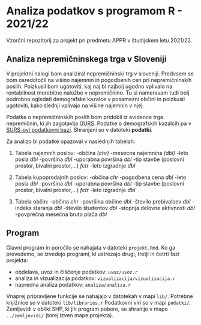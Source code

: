 # Analiza podatkov s programom R - 2021/22

Vzorčni repozitorij za projekt pri predmetu APPR v študijskem letu 2021/22. 

## Analiza nepremičninskega trga v Sloveniji

V projektni nalogi bom analiziral nepremičninski trg v sloveniji. Predvsem se bom osredotočil na višino najemnin in pogodbenih cen pri nepremičninskih poslih. Poizkusil  bom ugotoviti, kaj naj bi najbolj ugodno vplivalo na rentabilnost morebitne naložbe v nepremičnino. Tu si nameravam tudi bolj podrobno ogledati demografske kazalce v posamezni občini in poizkusil ugotoviti, kako slednji vplivajo na višine najemnin v njej.

Podatke o nepremičninskih poslih bom pridobil iz evidence trga nepremičnin, ki jih zagotavlja [GURS](https://egp.gu.gov.si/egp/). Podatke o demografskih kazalcih pa v [SURS-ovi podatkovni bazi](https://pxweb.stat.si/SiStatData/pxweb/sl/Data/Data/2640010S.px/). Shranjeni so v datoteki **podatki**.

Za analizo bi podatke opazoval v naslednjih tabelah:

1. Tabela najemnih poslov:
-občina *(chr)*
-mesecna najemnina *(dbl)*
-leto posla *dbl*
-površina *dbl*
-uporabna površina *dbl* 
-tip stavbe (poslovni prostor, bivalni prostor,...) *fctr*
-leto izgradnje *dbl*


2. Tabela kupoprodajnih poslov:
-občina *chr*
-pogodbena cena *dbl*
-leto posla *dbl*
-površina *dbl*
-uporabna površina *dbl* 
-tip stavbe (poslovni prostor, bivalni prostor,...) *fctr*
-leto izgradnje *dbl*

3. Tabela občin:
-občina *chr*
-površina občine *dbl*
-število prebivalcev *dbl*
-indeks staranja *dbl*
-število študentov *dbl*
-stopnja delovne aktivnosti *dbl*
-povprečna mesečna bruto plača *dbl*



## Program

Glavni program in poročilo se nahajata v datoteki `projekt.Rmd`.
Ko ga prevedemo, se izvedejo programi, ki ustrezajo drugi, tretji in četrti fazi projekta:

* obdelava, uvoz in čiščenje podatkov: `uvoz/uvoz.r`
* analiza in vizualizacija podatkov: `vizualizacija/vizualizacija.r`
* napredna analiza podatkov: `analiza/analiza.r`

Vnaprej pripravljene funkcije se nahajajo v datotekah v mapi `lib/`.
Potrebne knjižnice so v datoteki `lib/libraries.r`
Podatkovni viri so v mapi `podatki/`.
Zemljevidi v obliki SHP, ki jih program pobere,
se shranijo v mapo `../zemljevidi/` (torej izven mape projekta).
